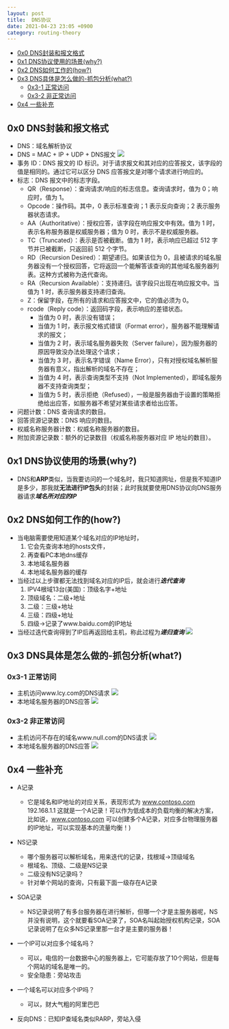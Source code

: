 ```yaml
---
layout: post
title:  DNS协议
date: 2021-04-23 23:05 +0900
category: routing-theory
---
```

<!-- TOC -->

- [0x0 DNS封装和报文格式](#0x0-dns封装和报文格式)
- [0x1 DNS协议使用的场景(why?)](#0x1-dns协议使用的场景why)
- [0x2 DNS如何工作的(how?)](#0x2-dns如何工作的how)
- [0x3 DNS具体是怎么做的-抓包分析(what?)](#0x3-dns具体是怎么做的-抓包分析what)
    - [0x3-1 正常访问](#0x3-1-正常访问)
    - [0x3-2 非正常访问](#0x3-2-非正常访问)
- [0x4 一些补充](#0x4-一些补充)

<!-- /TOC -->
## 0x0 DNS封装和报文格式

- DNS：域名解析协议
- DNS = MAC + IP + UDP + DNS报文 
![](/images/20210423-1.png)
- 事务 ID：DNS 报文的 ID 标识。对于请求报文和其对应的应答报文，该字段的值是相同的。通过它可以区分 DNS 应答报文是对哪个请求进行响应的。
- 标志：DNS 报文中的标志字段。
    - QR（Response）：查询请求/响应的标志信息。查询请求时，值为 0；响应时，值为 1。
    - Opcode：操作码。其中，0 表示标准查询；1 表示反向查询；2 表示服务器状态请求。
    - AA（Authoritative）：授权应答，该字段在响应报文中有效。值为 1 时，表示名称服务器是权威服务器；值为 0 时，表示不是权威服务器。
    - TC（Truncated）：表示是否被截断。值为 1 时，表示响应已超过 512 字节并已被截断，只返回前 512 个字节。
    - RD（Recursion Desired）：期望递归。如果该位为 0，且被请求的域名服务器没有一个授权回答，它将返回一个能解答该查询的其他域名服务器列表。这种方式被称为迭代查询。
    - RA（Recursion Available）：支持递归。该字段只出现在响应报文中。当值为 1 时，表示服务器支持递归查询。
    - Z：保留字段，在所有的请求和应答报文中，它的值必须为 0。
    - rcode（Reply code）：返回码字段，表示响应的差错状态。
        - 当值为 0 时，表示没有错误；
        - 当值为 1 时，表示报文格式错误（Format error），服务器不能理解请求的报文；
        - 当值为 2 时，表示域名服务器失败（Server failure），因为服务器的原因导致没办法处理这个请求；
        - 当值为 3 时，表示名字错误（Name Error），只有对授权域名解析服务器有意义，指出解析的域名不存在；
        - 当值为 4 时，表示查询类型不支持（Not Implemented），即域名服务器不支持查询类型；
        - 当值为 5 时，表示拒绝（Refused），一般是服务器由于设置的策略拒绝给出应答，如服务器不希望对某些请求者给出应答。
- 问题计数：DNS 查询请求的数目。
- 回答资源记录数：DNS 响应的数目。
- 权威名称服务器计数：权威名称服务器的数目。
- 附加资源记录数：额外的记录数目（权威名称服务器对应 IP 地址的数目）。

## 0x1 DNS协议使用的场景(why?)

- DNS和**ARP**类似，当我要访问的一个域名时，我只知道网址，但是我不知道IP是多少，那我就**无法进行IP包头**的封装；此时我就要使用DNS协议向DNS服务器请求***域名所对应的IP***

## 0x2 DNS如何工作的(how?)

- 当电脑需要使用知道某个域名对应的IP地址时，
    1. 它会先查询本地的hosts文件，
    1. 再查看PC本地dns缓存
    1. 本地域名服务器
    1. 本地域名服务器的缓存
- 当经过以上步骤都无法找到域名对应的IP后，就会进行***迭代查询***
    1. IPV4根域13台(美国)：顶级名字+地址
    1. 顶级域名：二级+地址
    1. 二级：三级+地址
    1. 三级：四级+地址
    1. 四级->记录了www.baidu.com的IP地址
- 当经过迭代查询得到了IP后再返回给主机，称此过程为***递归查询***
![](/images/20210423-2.png)

## 0x3 DNS具体是怎么做的-抓包分析(what?)

### 0x3-1 正常访问
- 主机访问www.lcy.com的DNS请求
![](/images/20210423-3.png)
- 本地域名服务器的DNS应答
![](/images/20210423-4.png)

### 0x3-2 非正常访问

- 主机访问不存在的域名www.null.com的DNS请求
![](/images/20210423-5.png)
- 本地域名服务器的DNS应答
![](/images/20210423-6.png)

## 0x4 一些补充

- A记录
    - 它是域名和IP地址的对应关系，表现形式为 www.contoso.com 192.168.1.1 这就是一个A记录！可以作为低成本的负载均衡的解决方案，比如说，www.contoso.com 可以创建多个A记录，对应多台物理服务器的IP地址，可以实现基本的流量均衡！)

-  NS记录
    - 哪个服务器可以解析域名，用来迭代的记录，找根域->顶级域名
    - 根域名、顶级、二级是NS记录
    - 二级没有NS记录吗？
    - 针对单个网站的查询，只有最下面一级存在A记录


- SOA记录
    - NS记录说明了有多台服务器在进行解析，但哪一个才是主服务器呢，NS并没有说明，这个就要看SOA记录了，SOA名叫起始授权机构记录，SOA记录说明了在众多NS记录里那一台才是主要的服务器！

- 一个IP可以对应多个域名吗？
    - 可以，电信的一台数据中心的服务器上，它可能存放了10个网站，但是每个网站的域名是唯一的。
    - 安全隐患：旁站攻击
- 一个域名可以对应多个IP吗？
    - 可以，财大气粗的阿里巴巴

- 反向DNS：已知IP查域名类似RARP，旁站入侵